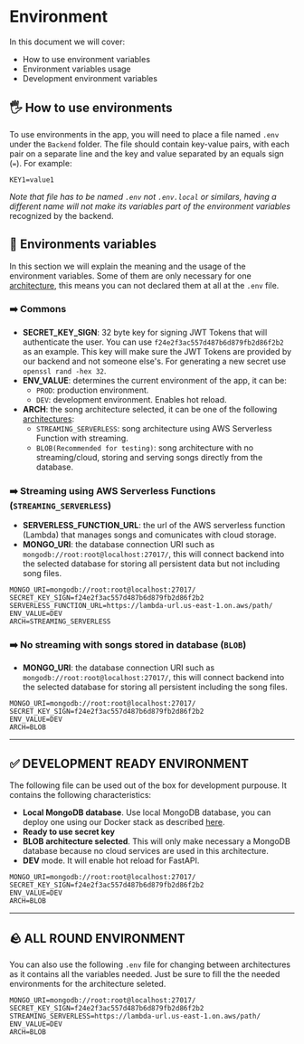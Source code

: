 # Environment

In this document we will cover:

- How to use environment variables
- Environment variables usage
- Development environment variables

## 🖐️ How to use environments

To use environments in the app, you will need to place a file named `.env` under the `Backend` folder. The file should contain key-value pairs, with each pair on a separate line and the key and value separated by an equals sign (`=`). For example:

```
KEY1=value1
```

_Note that file has to be named `.env` not `.env.local` or similars, having a different name will not make its variables part of the environment variables_ recognized by the backend.

## 📄 Environments variables

In this section we will explain the meaning and the usage of the environment variables. Some of them are only necessary for one [architecture](../Architecture.md), this means you can not declared them at all at the `.env` file.

### ➡️ Commons

- **SECRET_KEY_SIGN**: 32 byte key for signing JWT Tokens that will authenticate the user. You can use `f24e2f3ac557d487b6d879fb2d86f2b2` as an example. This key will make sure the JWT Tokens are provided by our backend and not someone else's. For generating a new secret use `openssl rand -hex 32`.
- **ENV_VALUE**: determines the current environment of the app, it can be:
  - `PROD`: production environment.
  - `DEV`: development environment. Enables hot reload.
- **ARCH**: the song architecture selected, it can be one of the following [architectures](../Architecture.md):
  - `STREAMING_SERVERLESS`: song architecture using AWS Serverless Function with streaming.
  - `BLOB(Recommended for testing)`: song architecture with no streaming/cloud, storing and serving songs directly from the database.

### ➡️ Streaming using AWS Serverless Functions (`STREAMING_SERVERLESS`)

- **SERVERLESS_FUNCTION_URL**: the url of the AWS serverless function (Lambda) that manages songs and comunicates with cloud storage.
- **MONGO_URI**: the database connection URI such as `mongodb://root:root@localhost:27017/`, this will connect backend into the selected database for storing all persistent data but not including song files.

```
MONGO_URI=mongodb://root:root@localhost:27017/
SECRET_KEY_SIGN=f24e2f3ac557d487b6d879fb2d86f2b2
SERVERLESS_FUNCTION_URL=https://lambda-url.us-east-1.on.aws/path/
ENV_VALUE=DEV
ARCH=STREAMING_SERVERLESS
```

### ➡️ No streaming with songs stored in database (`BLOB`)

- **MONGO_URI**: the database connection URI such as `mongodb://root:root@localhost:27017/`, this will connect backend into the selected database for storing all persistent including the song files.

```
MONGO_URI=mongodb://root:root@localhost:27017/
SECRET_KEY_SIGN=f24e2f3ac557d487b6d879fb2d86f2b2
ENV_VALUE=DEV
ARCH=BLOB
```

---

## ✅ DEVELOPMENT READY ENVIRONMENT

The following file can be used out of the box for development purpouse. It contains the following characteristics:

- **Local MongoDB database**. Use local MongoDB database, you can deploy one using our Docker stack as described [here](Docker.md).
- **Ready to use secret key**
- **BLOB architecture selected**. This will only make necessary a MongoDB database because no cloud services are used in this architecture.
- **DEV** mode. It will enable hot reload for FastAPI.

```
MONGO_URI=mongodb://root:root@localhost:27017/
SECRET_KEY_SIGN=f24e2f3ac557d487b6d879fb2d86f2b2
ENV_VALUE=DEV
ARCH=BLOB
```

---

## 🪨 ALL ROUND ENVIRONMENT

You can also use the following `.env` file for changing between architectures as it contains all the variables needed. Just be sure to fill the the needed environments for the architecture seleted.

```
MONGO_URI=mongodb://root:root@localhost:27017/
SECRET_KEY_SIGN=f24e2f3ac557d487b6d879fb2d86f2b2
STREAMING_SERVERLESS=https://lambda-url.us-east-1.on.aws/path/
ENV_VALUE=DEV
ARCH=BLOB
```
